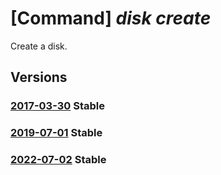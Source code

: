 # [Command] _disk create_

Create a disk.

## Versions

### [2017-03-30](/Resources/mgmt-plane/L3N1YnNjcmlwdGlvbnMve30vcmVzb3VyY2Vncm91cHMve30vcHJvdmlkZXJzL21pY3Jvc29mdC5jb21wdXRlL2Rpc2tzL3t9/2017-03-30.xml) **Stable**

<!-- mgmt-plane /subscriptions/{}/resourcegroups/{}/providers/microsoft.compute/disks/{} 2017-03-30 -->

### [2019-07-01](/Resources/mgmt-plane/L3N1YnNjcmlwdGlvbnMve30vcmVzb3VyY2Vncm91cHMve30vcHJvdmlkZXJzL21pY3Jvc29mdC5jb21wdXRlL2Rpc2tzL3t9/2019-07-01.xml) **Stable**

<!-- mgmt-plane /subscriptions/{}/resourcegroups/{}/providers/microsoft.compute/disks/{} 2019-07-01 -->

### [2022-07-02](/Resources/mgmt-plane/L3N1YnNjcmlwdGlvbnMve30vcmVzb3VyY2Vncm91cHMve30vcHJvdmlkZXJzL21pY3Jvc29mdC5jb21wdXRlL2Rpc2tzL3t9/2022-07-02.xml) **Stable**

<!-- mgmt-plane /subscriptions/{}/resourcegroups/{}/providers/microsoft.compute/disks/{} 2022-07-02 -->
